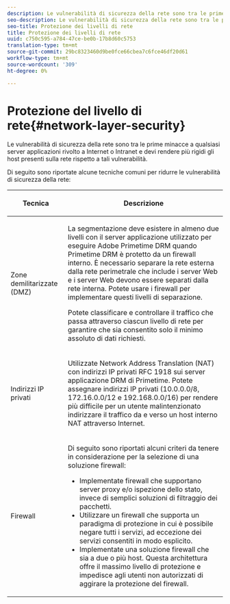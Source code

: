 ```yaml
---
description: Le vulnerabilità di sicurezza della rete sono tra le prime minacce a qualsiasi server applicazioni rivolto a Internet o Intranet e devi rendere più rigidi gli host presenti sulla rete rispetto a tali vulnerabilità.
seo-description: Le vulnerabilità di sicurezza della rete sono tra le prime minacce a qualsiasi server applicazioni rivolto a Internet o Intranet e devi rendere più rigidi gli host presenti sulla rete rispetto a tali vulnerabilità.
seo-title: Protezione dei livelli di rete
title: Protezione dei livelli di rete
uuid: c750c595-a784-47ce-be0b-17b8d60c5753
translation-type: tm+mt
source-git-commit: 29bc8323460d9be0fce66cbea7c6fce46df20d61
workflow-type: tm+mt
source-wordcount: '309'
ht-degree: 0%

---
```



# Protezione del livello di rete{#network-layer-security}

Le vulnerabilità di sicurezza della rete sono tra le prime minacce a qualsiasi server applicazioni rivolto a Internet o Intranet e devi rendere più rigidi gli host presenti sulla rete rispetto a tali vulnerabilità.

Di seguito sono riportate alcune tecniche comuni per ridurre le vulnerabilità di sicurezza della rete:

<table frame="all" colsep="1" rowsep="1" class="+ topic/table adobe-d/table " id="table_djf_lhz_n4"> 
 <thead class="- topic/thead "> 
  <tr rowsep="1" class="- topic/row "> 
   <th colname="1" class="- topic/entry entry"> <p class="- topic/p ">Tecnica </p> </th> 
   <th colname="2" class="- topic/entry entry"> <p class="- topic/p ">Descrizione </p> </th> 
  </tr> 
 </thead>
 <tbody class="- topic/tbody "> 
  <tr rowsep="1" class="- topic/row "> 
   <td colname="1" class="- topic/entry "> <p class="- topic/p ">Zone demilitarizzate (DMZ) </p> </td> 
   <td colname="2" class="- topic/entry "> <p class="- topic/p ">La segmentazione deve esistere in almeno due livelli con il server applicazione utilizzato per eseguire  Adobe Primetime DRM quando Primetime DRM è protetto da un firewall interno. È necessario separare la rete esterna dalla rete perimetrale che include i server Web e i server Web devono essere separati dalla rete interna. Potete usare i firewall per implementare questi livelli di separazione. </p> <p>Potete classificare e controllare il traffico che passa attraverso ciascun livello di rete per garantire che sia consentito solo il minimo assoluto di dati richiesti. </p> </td> 
  </tr> 
  <tr rowsep="1" class="- topic/row "> 
   <td colname="1" class="- topic/entry "> <p class="- topic/p ">Indirizzi IP privati </p> </td> 
   <td colname="2" class="- topic/entry "> <p class="- topic/p ">Utilizzate Network Address Translation (NAT) con indirizzi IP privati RFC 1918 sui server applicazione DRM di Primetime. Potete assegnare indirizzi IP privati (10.0.0.0/8, 172.16.0.0/12 e 192.168.0.0/16) per rendere più difficile per un utente malintenzionato indirizzare il traffico da e verso un host interno NAT attraverso Internet. </p> </td> 
  </tr> 
  <tr rowsep="0" class="- topic/row "> 
   <td colname="1" class="- topic/entry "> <p class="- topic/p ">Firewall </p> </td> 
   <td colname="2" class="- topic/entry "> <p class="- topic/p ">Di seguito sono riportati alcuni criteri da tenere in considerazione per la selezione di una soluzione firewall: </p> <p class="- topic/p "> 
     <ul class="- topic/ul " id="ul_wjf_lhz_n4"> 
      <li class="- topic/li " id="li_A620D0B635384590BA7804F9720D04D0">Implementate firewall che supportano server proxy e/o ispezione dello stato, invece di semplici soluzioni di filtraggio dei pacchetti. </li> 
      <li class="- topic/li " id="li_3E4F814A30C047539185C23F4F57C282">Utilizzare un firewall che supporta un paradigma di protezione in cui è possibile negare tutti i servizi, ad eccezione dei servizi consentiti in modo esplicito. </li> 
      <li class="- topic/li " id="li_96160B3F14C4425397F017AF93FABE32">Implementate una soluzione firewall che sia a due o più host. Questa architettura offre il massimo livello di protezione e impedisce agli utenti non autorizzati di aggirare la protezione del firewall. </li> 
     </ul> </p> </td> 
  </tr> 
 </tbody> 
</table>

